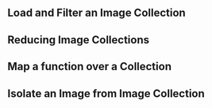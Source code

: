 ## Load and Filter an Image Collection

## Reducing Image Collections

## Map a function over a Collection

## Isolate an Image from Image Collection

